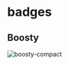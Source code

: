# badges

## Boosty
![boosty-compact](https://gideonwhite1029.github.io/badges/compact-boosty_vector.svg)
